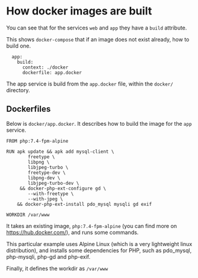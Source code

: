 # How docker images are built
You can see that for the services `web` and `app` they have a `build` attribute.

This shows `docker-compose` that if an image does not exist already, how to build one.

```
  app:
    build:
      context: ./docker
      dockerfile: app.docker
``` 

The app service is build from the `app.docker` file, within the `docker/` directory.

## Dockerfiles

Below is `docker/app.docker`. It describes how to build the image for the `app` service. 
```
FROM php:7.4-fpm-alpine

RUN apk update && apk add mysql-client \
        freetype \
        libpng \
        libjpeg-turbo \
        freetype-dev \
        libpng-dev \
        libjpeg-turbo-dev \
     && docker-php-ext-configure gd \
        --with-freetype \
        --with-jpeg \
    && docker-php-ext-install pdo_mysql mysqli gd exif

WORKDIR /var/www
```

It takes an existing image, `php:7.4-fpm-alpine` (you can find more on https://hub.docker.com/), and runs some commands. 

This particular example uses Alpine Linux (which is a very lightweight linux distribution), and installs some dependencies
for PHP, such as pdo_mysql, php-mysqli, php-gd and php-exif. 

Finally, it defines the workdir as `/var/www`  